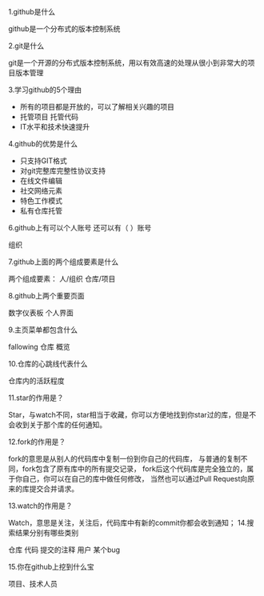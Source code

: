 1.github是什么

github是一个分布式的版本控制系统
   
2.git是什么

git是一个开源的分布式版本控制系统，用以有效高速的处理从很小到非常大的项目版本管理
 
3.学习github的5个理由

 + 所有的项目都是开放的，可以了解相关兴趣的项目
 + 托管项目 托管代码
 + IT水平和技术快速提升
 
4.github的优势是什么

+ 只支持GIT格式
+ 对git完整库完整性协议支持
+ 在线文件编辑
+ 社交网络元素
+ 特色工作模式
+ 私有仓库托管

6.github上有可以个人账号 还可以有（ ）账号

组织

7.github上面的两个组成要素是什么

 两个组成要素： 人/组织  仓库/项目
 
8.github上两个重要页面

数字仪表板 个人界面

9.主页菜单都包含什么 

fallowing 仓库 概览
     
10.仓库的心跳线代表什么 

仓库内的活跃程度
       
11.star的作用是？

Star，与watch不同，star相当于收藏，你可以方便地找到你star过的库，但是不会收到关于那个库的任何通知。

12.fork的作用是？

fork的意思是从别人的代码库中复制一份到你自己的代码库，
与普通的复制不同，fork包含了原有库中的所有提交记录，
 fork后这个代码库是完全独立的，属于你自己，你可以在自己的库中做任何修改，
当然也可以通过Pull Request向原来的库提交合并请求。

13.watch的作用是？

Watch，意思是关注，关注后，代码库中有新的commit你都会收到通知；
14.搜索结果分别有哪些类别 

仓库 代码 提交的注释 用户 某个bug 

15.你在github上挖到什么宝

项目、技术人员


